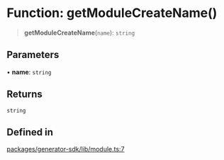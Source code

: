 # Function: getModuleCreateName()

> **getModuleCreateName**(`name`): `string`

## Parameters

• **name**: `string`

## Returns

`string`

## Defined in

[packages/generator-sdk/lib/module.ts:7](https://github.com/andreisergiu98/baeta/blob/277f62f15bfdecc05d507a84e60b62e5bc08a747/packages/generator-sdk/lib/module.ts#L7)
